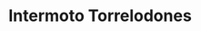 ---
title: "Intermoto Torrelodones"
url: /torrelodones/intermoto-torrelodones/
shop: motocicleta
---